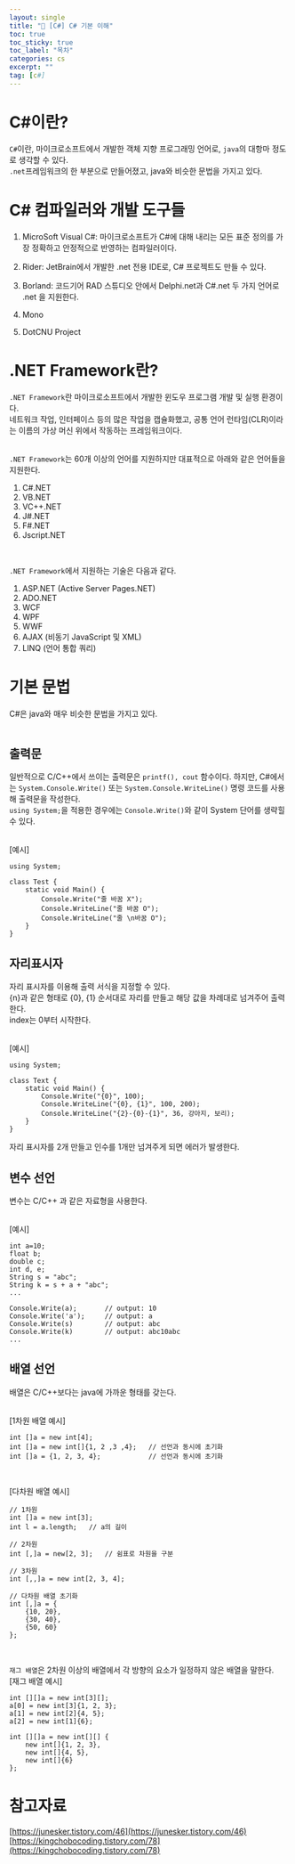 ```yaml
---
layout: single
title: "📘 [C#] C# 기본 이해"
toc: true
toc_sticky: true
toc_label: "목차"
categories: cs
excerpt: ""
tag: [c#]
---
```


# C#이란?
`C#`이란, 마이크로소프트에서 개발한 객체 지향 프로그래밍 언어로, `java`의 대항마 정도로 생각할 수 있다.  
`.net`프레임워크의 한 부분으로 만들어졌고, java와 비슷한 문법을 가지고 있다.  

# C# 컴파일러와 개발 도구들
1. MicroSoft Visual C#: 마이크로소프트가 C#에 대해 내리는 모든 표준 정의를 가장 정확하고 안정적으로 반영하는 컴파일러이다.  

2. Rider: JetBrain에서 개발한 .net 전용 IDE로, C# 프로젝트도 만들 수 있다.  

3. Borland: 코드기어 RAD 스튜디오 안에서 Delphi.net과 C#.net 두 가지 언어로 .net 을 지원한다.  
4. Mono
5. DotCNU Project

# .NET Framework란?
`.NET Framework`란 마이크로소프트에서 개발한 윈도우 프로그램 개발 및 실행 환경이다.  
네트워크 작업, 인터페이스 등의 많은 작업을 캡슐화했고, 공통 언어 런타임(CLR)이라는 이름의 가상 머신 위에서 작동하는 프레임워크이다.  
<br>

`.NET Framework`는 60개 이상의 언어를 지원하지만 대표적으로 아래와 같은 언어들을 지원한다.  
1. C#.NET  
2. VB.NET  
3. VC++.NET  
4. J#.NET  
5. F#.NET  
6. Jscript.NET  
<br>

`.NET Framework`에서 지원하는 기술은 다음과 같다.  
1. ASP.NET (Active Server Pages.NET)  
2. ADO.NET  
3. WCF  
4. WPF  
5. WWF  
6. AJAX (비동기 JavaScript 및 XML)  
7. LINQ (언어 통합 쿼리)  


# 기본 문법
C#은 java와 매우 비슷한 문법을 가지고 있다.  
<br>

## 출력문
일반적으로 C/C++에서 쓰이는 출력문은 `printf(), cout` 함수이다. 
하지만, C#에서는 `System.Console.Write()` 또는 `System.Console.WriteLine()` 명령 코드를 사용해 출력문을 작성한다.  
`using System;`을 적용한 경우에는 `Console.Write()`와 같이 System 단어를 생략힐 수 있다.  
<br>

[예시]  
```
using System;

class Test {
    static void Main() {
        Console.Write("줄 바꿈 X");
        Console.WriteLine("줄 바꿈 O");
        Console.WriteLine("줄 \n바꿈 O");
    }
}
```

## 자리표시자
자리 표시자를 이용해 출력 서식을 지정할 수 있다.  
{n}과 같은 형태로 {0}, {1} 순서대로 자리를 만들고 해당 값을 차례대로 넘겨주어 출력한다.  
index는 0부터 시작한다.  
<br>

[예시]  
```
using System;

class Text {
    static void Main() {
        Console.Write("{0}", 100);
        Console.WriteLine("{0}, {1}", 100, 200);
        Console.WriteLine("{2}-{0}-{1}", 36, 강아지, 보리);
    }
}
```  
자리 표시자를 2개 만들고 인수를 1개만 넘겨주게 되면 에러가 발생한다.  

## 변수 선언
변수는 C/C++ 과 같은 자료형을 사용한다.  
<br>

[예시]  
```
int a=10;
float b;
double c;
int d, e;
String s = "abc";
String k = s + a + "abc";
...

Console.Write(a);       // output: 10
Console.Write('a');     // output: a
Console.Write(s)        // output: abc
Console.Write(k)        // output: abc10abc
...
```

## 배열 선언
배열은 C/C++보다는 java에 가까운 형태를 갖는다.  
<br>

[1차원 배열 예시]  
```
int []a = new int[4];
int []a = new int[]{1, 2 ,3 ,4};   // 선언과 동시에 초기화
int []a = {1, 2, 3, 4};            // 선언과 동시에 초기화
```  
<br>

[다차원 배열 예시]  
```
// 1차원
int []a = new int[3];
int l = a.length;   // a의 길이

// 2차원
int [,]a = new[2, 3];   // 쉼표로 차원을 구분

// 3차원
int [,,]a = new int[2, 3, 4];

// 다차원 배열 초기화
int [,]a = {
    {10, 20}, 
    {30, 40}, 
    {50, 60}
};
```  
<br>

`재그 배열`은 2차원 이상의 배열에서 각 방향의 요소가 일정하지 않은 배열을 말한다.  
[재그 배열 예시]  
```
int [][]a = new int[3][];
a[0] = new int[3]{1, 2, 3};
a[1] = new int[2]{4, 5};
a[2] = new int[1]{6};

int [][]a = new int[][] {
    new int[]{1, 2, 3},
    new int[]{4, 5},
    new int[]{6}
};
```

# 참고자료
[https://junesker.tistory.com/46](https://junesker.tistory.com/46)  
[https://kingchobocoding.tistory.com/78](https://kingchobocoding.tistory.com/78)  